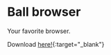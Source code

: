 # Ball browser
Your favorite browser.

Download [here!](https://download.tryball.com/os/win/BallBrowserSetupV1.2.5WindowsEXE){:target="_blank"}
